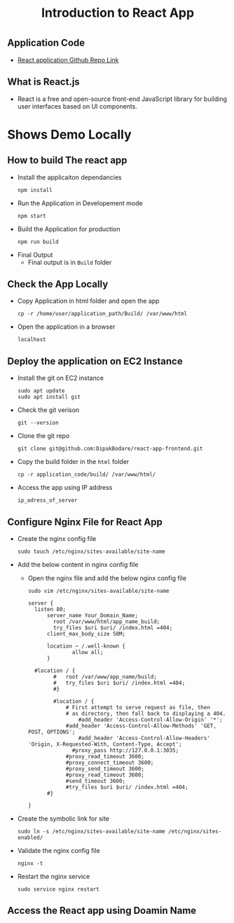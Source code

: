 <h1 align="center"> Introduction to React App <h1>

## Application Code
- [React application Github Repo Link](https://github.com/DipakBodare/react-app-frontend)  
  
## What is React.js
  - React is a free and open-source front-end JavaScript library for building user interfaces based on UI components.
  
# Shows Demo Locally
  
## How to build The react app  

- Install the applicaiton dependancies
  ```
  npm install
  ```
- Run the Application in Developement mode
  ```
  npm start
  ```
- Build the Application for production 
  ```
  npm run build
  ```
- Final Output
  - Final output is in `Build` folder
  
## Check the App Locally
- Copy Application in html folder and open the app
  ``` 
  cp -r /home/user/application_path/Build/ /var/www/html
  ```
- Open the application in a browser
  ```
  localhost
  ```
## Deploy the application on EC2 Instance
- Install the git on EC2 instance
  ```
  sudo apt update
  sudo apt install git
  ```
   
- Check the git verison
  ```
  git --version
  ```
 
- Clone the git repo
  ```
  git clone git@github.com:DipakBodare/react-app-frontend.git
  ```
  
- Copy the build folder in the ```html``` folder
  ```
  cp -r application_code/build/ /var/www/html/
  ```
  
- Access the app using IP address
  ``` 
  ip_adress_of_server
  ```
  
## Configure Nginx File for React App
- Create the nginx config file
  ```
  sudo touch /etc/nginx/sites-available/site-name
  ```
  
- Add the below content in nginx config file  
  
  - Open the nginx file and add the below nginx config file
    ```
    sudo vim /etc/nginx/sites-available/site-name
    ```
    
    ```
    server {
	  listen 80;
          server_name Your_Domain_Name;
	        root /var/www/html/app_name_build;
	        try_files $uri $uri/ /index.html =404;
          client_max_body_size 50M;
          
          location ~ /.well-known {
                  allow all;
          }

	  #location / {
	        #	root /var/www/app_name/build;
	        #	try_files $uri $uri/ /index.html =404;
	        #}
	
	        #location / {
                # First attempt to serve request as file, then
                # as directory, then fall back to displaying a 404.
 	            	#add_header 'Access-Control-Allow-Origin' '*';
                #add_header 'Access-Control-Allow-Methods' 'GET, POST, OPTIONS';
		            #add_header 'Access-Control-Allow-Headers' 'Origin, X-Requested-With, Content-Type, Accept';
        	      #proxy_pass http://127.0.0.1:3035;
                #proxy_read_timeout 3600;
                #proxy_connect_timeout 3600;
                #proxy_send_timeout 3600;
                #proxy_read_timeout 3600;
                #send_timeout 3600;  
                #try_files $uri $uri/ /index.html =404;
          #}

    }
    ```
  
- Create the symbolic link for site
  ```
  sudo ln -s /etc/nginx/sites-available/site-name /etc/nginx/sites-enabled/
  ```
  
- Validate the nginx config file
  ```
  nginx -t
  ```
  
- Restart the nginx service
  ```
  sudo service nginx restart
  ```
    
## Access the React app using Doamin Name  


